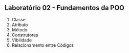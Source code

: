 ## Laboratório 02 - Fundamentos da POO
1. Classe
2. Atributo
3. Método
4. Construtores
5. Vibilidade
6. Relacionamento entre Códigos
